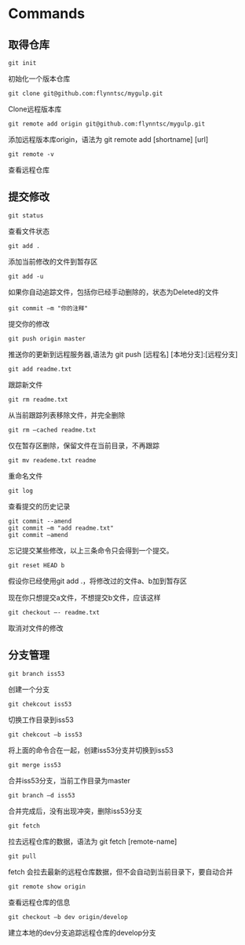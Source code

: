 # Commands

## 取得仓库

```
git init
```

初始化一个版本仓库

```
git clone git@github.com:flynntsc/mygulp.git
```

Clone远程版本库

```
git remote add origin git@github.com:flynntsc/mygulp.git
```

添加远程版本库origin，语法为 git remote add [shortname] [url]

```
git remote -v
```

查看远程仓库

## 提交修改

```
git status
```

查看文件状态

```
git add .
```

添加当前修改的文件到暂存区

```
git add -u
```

如果你自动追踪文件，包括你已经手动删除的，状态为Deleted的文件

```
git commit –m "你的注释"
```

提交你的修改

```
git push origin master
```

推送你的更新到远程服务器,语法为 git push [远程名] [本地分支]:[远程分支]

```
git add readme.txt
```

跟踪新文件

```
git rm readme.txt
```

从当前跟踪列表移除文件，并完全删除

```
git rm –cached readme.txt
```

仅在暂存区删除，保留文件在当前目录，不再跟踪

```
git mv reademe.txt readme
```

重命名文件

```
git log
```

查看提交的历史记录

```
git commit --amend
git commit –m "add readme.txt"
git commit –amend
```

忘记提交某些修改，以上三条命令只会得到一个提交。

```
git reset HEAD b
```

假设你已经使用git add .，将修改过的文件a、b加到暂存区

现在你只想提交a文件，不想提交b文件，应该这样

```
git checkout –- readme.txt
```

取消对文件的修改

## 分支管理

```
git branch iss53
```

创建一个分支

```
git chekcout iss53
```

切换工作目录到iss53

```
git chekcout –b iss53
```

将上面的命令合在一起，创建iss53分支并切换到iss53

```
git merge iss53
```

合并iss53分支，当前工作目录为master

```
git branch –d iss53
```

合并完成后，没有出现冲突，删除iss53分支

```
git fetch
```

拉去远程仓库的数据，语法为 git fetch [remote-name]

```
git pull
```

fetch 会拉去最新的远程仓库数据，但不会自动到当前目录下，要自动合并

```
git remote show origin
```

查看远程仓库的信息

```
git checkout –b dev origin/develop
```

建立本地的dev分支追踪远程仓库的develop分支

```
